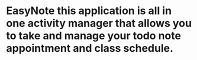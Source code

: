 # EasyNote this application is all in one activity manager that allows you to take and manage your todo note appointment and class schedule.
